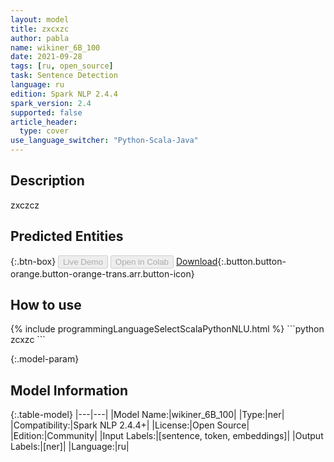 ```yaml
---
layout: model
title: zxcxzc
author: pabla
name: wikiner_6B_100
date: 2021-09-28
tags: [ru, open_source]
task: Sentence Detection
language: ru
edition: Spark NLP 2.4.4
spark_version: 2.4
supported: false
article_header:
  type: cover
use_language_switcher: "Python-Scala-Java"
---
```


## Description

zxczcz

## Predicted Entities



{:.btn-box}
<button class="button button-orange" disabled>Live Demo</button>
<button class="button button-orange" disabled>Open in Colab</button>
[Download](https://s3.amazonaws.com/undefined/pabla/wikiner_6B_100_ru_2.4.4_2.4_1632842213859.zip){:.button.button-orange.button-orange-trans.arr.button-icon}

## How to use



<div class="tabs-box" markdown="1">
{% include programmingLanguageSelectScalaPythonNLU.html %}
```python
zcxzc
```

</div>

{:.model-param}
## Model Information

{:.table-model}
|---|---|
|Model Name:|wikiner_6B_100|
|Type:|ner|
|Compatibility:|Spark NLP 2.4.4+|
|License:|Open Source|
|Edition:|Community|
|Input Labels:|[sentence, token, embeddings]|
|Output Labels:|[ner]|
|Language:|ru|
